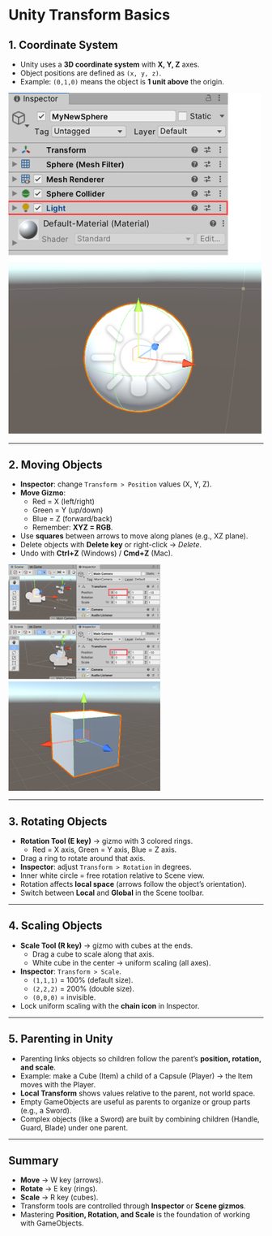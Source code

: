 # Unity Transform Basics

## 1. Coordinate System
- Unity uses a **3D coordinate system** with **X, Y, Z** axes.  
- Object positions are defined as `(x, y, z)`.  
- Example: `(0,1,0)` means the object is **1 unit above** the origin.

<img src="Pictures/Game_Objects.PNG" alt="Unity Editor" title="Unity Editor" width="500">

---

## 2. Moving Objects
- **Inspector**: change `Transform > Position` values (X, Y, Z).  
- **Move Gizmo**:  
  - Red = X (left/right)  
  - Green = Y (up/down)  
  - Blue = Z (forward/back)  
  - Remember: **XYZ = RGB**.  
- Use **squares** between arrows to move along planes (e.g., XZ plane).  
- Delete objects with **Delete key** or right-click → *Delete*.  
- Undo with **Ctrl+Z** (Windows) / **Cmd+Z** (Mac).

<img src="Pictures/Moving_Transform.PNG" alt="Unity Editor" title="Unity Editor" width="300">

<img src="Pictures/Gizmo_Moving.PNG" alt="Unity Editor" title="Unity Editor" width="300">

---

## 3. Rotating Objects
- **Rotation Tool (E key)** → gizmo with 3 colored rings.  
  - Red = X axis, Green = Y axis, Blue = Z axis.  
- Drag a ring to rotate around that axis.  
- **Inspector**: adjust `Transform > Rotation` in degrees.  
- Inner white circle = free rotation relative to Scene view.  
- Rotation affects **local space** (arrows follow the object’s orientation).  
- Switch between **Local** and **Global** in the Scene toolbar.

---

## 4. Scaling Objects
- **Scale Tool (R key)** → gizmo with cubes at the ends.  
  - Drag a cube to scale along that axis.  
  - White cube in the center → uniform scaling (all axes).  
- **Inspector**: `Transform > Scale`.  
  - `(1,1,1)` = 100% (default size).  
  - `(2,2,2)` = 200% (double size).  
  - `(0,0,0)` = invisible.  
- Lock uniform scaling with the **chain icon** in Inspector.

---

## 5. Parenting in Unity

- Parenting links objects so children follow the parent’s **position, rotation, and scale**.  
- Example: make a Cube (Item) a child of a Capsule (Player) → the Item moves with the Player.  
- **Local Transform** shows values relative to the parent, not world space.  
- Empty GameObjects are useful as parents to organize or group parts (e.g., a Sword).  
- Complex objects (like a Sword) are built by combining children (Handle, Guard, Blade) under one parent.

---

## Summary
- **Move** → W key (arrows).  
- **Rotate** → E key (rings).  
- **Scale** → R key (cubes).  
- Transform tools are controlled through **Inspector** or **Scene gizmos**.  
- Mastering **Position, Rotation, and Scale** is the foundation of working with GameObjects.
